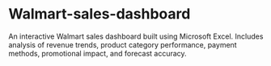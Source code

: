 # Walmart-sales-dashboard
An interactive Walmart sales dashboard built using Microsoft Excel. Includes analysis of revenue trends, product category performance, payment methods, promotional impact, and forecast accuracy.
